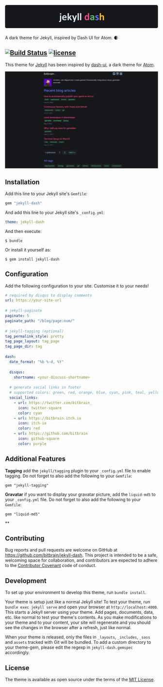 ![logo](logo.png)
--

A dark theme for Jekyll, inspired by Dash UI for Atom. 🌒

[![Build Status](https://img.shields.io/travis/bitbrain/braingdx/master.svg?logo=travis&style=flat-square)](https://travis-ci.org/bitbrain/jekyll-dash)
[![license](https://img.shields.io/github/license/bitbrain/jekyll-dash.svg?style=flat-square)](LICENSE.MD)
---
This theme for [Jekyll](https://jekyllrb.com/) has been inspired by [dash-ui](https://atom.io/themes/dash-ui), a dark theme for [Atom](https://atom.io).

[![design](screenshot.png)](http://bitbrain.github.io)

## Installation

Add this line to your Jekyll site's `Gemfile`:

```ruby
gem "jekyll-dash"
```

And add this line to your Jekyll site's `_config.yml`:

```yaml
theme: jekyll-dash
```

And then execute:

    $ bundle

Or install it yourself as:

    $ gem install jekyll-dash

## Configuration

Add the following configuration to your site. Customise it to your needs!

```yaml
# required by disqus to display comments
url: https://your-site-url

# jekyll-paginate
paginate: 5
paginate_path: "/blog/page:num/"

# jekyll-tagging (optional)
tag_permalink_style: pretty
tag_page_layout: tag_page
tag_page_dir: tag

dash:
  date_format: "%b %-d, %Y"

  disqus:
    shortname: <your-discuss-shortname>

  # generate social links in footer
  # supported colors: green, red, orange, blue, cyan, pink, teal, yellow, indigo, purple
  social_links:
    - url: https://twitter.com/bitbrain_
      icon: twitter-square
      color: cyan
    - url: https://bitbrain.itch.io
      icon: itch-io
      color: red
    - url: https://github.com/bitbrain
      icon: github-square
      color: purple
```

## Additional Features

**Tagging** add the `jekyll/tagging` plugin to your `_config.yml` file to enable tagging. Do not forget to also add the following to your `Gemfile`:
```Gemfile
gem "jekyll-tagging"
```
**Gravatar** if you want to display your gravatar picture, add the `liquid-md5` to your `_config.yml` file. Do not forget to also add the following to your `Gemfile`:
```Gemfile
gem "liquid-md5"
```
**

## Contributing

Bug reports and pull requests are welcome on GitHub at https://github.com/bitbrain/jekyll-dash. This project is intended to be a safe, welcoming space for collaboration, and contributors are expected to adhere to the [Contributor Covenant](http://contributor-covenant.org) code of conduct.

## Development

To set up your environment to develop this theme, run `bundle install`.

Your theme is setup just like a normal Jekyll site! To test your theme, run `bundle exec jekyll serve` and open your browser at `http://localhost:4000`. This starts a Jekyll server using your theme. Add pages, documents, data, etc. like normal to test your theme's contents. As you make modifications to your theme and to your content, your site will regenerate and you should see the changes in the browser after a refresh, just like normal.

When your theme is released, only the files in `_layouts`, `_includes`, `_sass` and `assets` tracked with Git will be bundled.
To add a custom directory to your theme-gem, please edit the regexp in `jekyll-dash.gemspec` accordingly.

## License

The theme is available as open source under the terms of the [MIT License](https://opensource.org/licenses/MIT).
